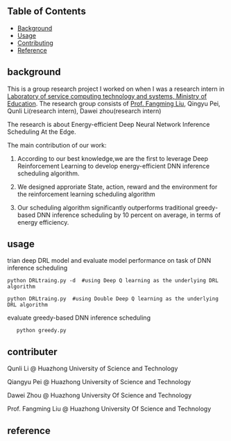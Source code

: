 ## Table of Contents

- [Background](#background)
- [Usage](#usage)
- [Contributing](#contributer)
- [Reference](#reference)

## background
This is a group research project I worked on when I was a research intern in [Laboratory of service computing technology and systems, Ministry of Education](http://grid.hust.edu.cn/kydw/gdyjry.htm). The research group consists of [Prof. Fangming Liu](http://faculty.hust.edu.cn/liufangming/zh_CN/index.htm), Qingyu Pei,   Qunli Li(research intern), Dawei zhou(research intern)

The research is about Energy-efficient Deep Neural Network Inference Scheduling At the Edge.

The main contribution of our work:

1. According to our best knowledge,we are the first to leverage Deep Reinforcement Learning to develop energy-efficient DNN inference scheduling algorithm.

2. We designed approriate State, action, reward and the environment for  the reinforcement learning scheduling algorithm

3. Our scheduling algorithm significantly outperforms traditional greedy-based  DNN inference scheduling  by 10 percent on average, in terms of energy efficiency.


## usage
trian deep DRL model and evaluate model performance on task of DNN inference scheduling
  ```
  python DRLtraing.py -d  #using Deep Q learning as the underlying DRL algorithm
  
  python DRLtraing.py  #using Double Deep Q learning as the underlying DRL algorithm
  
  ```
evaluate greedy-based DNN inference scheduling 

```
   python greedy.py
```


## contributer
Qunli Li @ Huazhong University of Science and Technology

Qiangyu Pei @ Huazhong University of Science and Technology

Dawei Zhou @ Huazhong University Of Science and Technology

Prof. Fangming Liu @ Huazhong University Of Science and Technology



## reference


   
